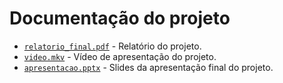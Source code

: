 # Documentação do projeto

* [`relatorio_final.pdf`](https://github.com/ICEI-PUC-Minas-PMV-SI/pmv-si-2021-2-e2-proj-bpm-t1-farmacia_automatizacao/blob/f67685fafacb728053d13158d651153829518127/documentacao/relatorio_final.pdf) - Relatório do projeto.
* [`video.mkv`](https://github.com/ICEI-PUC-Minas-PMV-SI/pmv-si-2021-2-e2-proj-bpm-t1-farmacia_automatizacao/blob/f67685fafacb728053d13158d651153829518127/documentacao/video.mp4) - Vídeo de apresentação do projeto.
* [`apresentacao.pptx`](https://github.com/ICEI-PUC-Minas-PMV-SI/pmv-si-2021-2-e2-proj-bpm-t1-farmacia_automatizacao/blob/f67685fafacb728053d13158d651153829518127/documentacao/apresentacao.pptx) - Slides da apresentação final do projeto.
